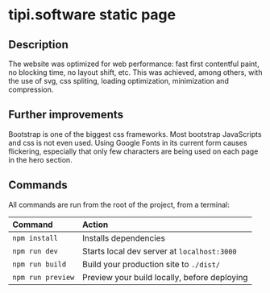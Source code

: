 # tipi.software static page

## Description

The website was optimized for web performance: fast first contentful paint, no blocking time, no layout shift, etc. This was achieved, among others, with the use of svg, css spliting, loading optimization, minimization and compression.

## Further improvements

Bootstrap is one of the biggest css frameworks. Most bootstrap JavaScripts and css is not even used. Using Google Fonts in its current form causes flickering, especially that only few characters are being used on each page in the hero section.

## Commands

All commands are run from the root of the project, from a terminal:

| Command           | Action                                       |
| :---------------- | :------------------------------------------- |
| `npm install`     | Installs dependencies                        |
| `npm run dev`     | Starts local dev server at `localhost:3000`  |
| `npm run build`   | Build your production site to `./dist/`      |
| `npm run preview` | Preview your build locally, before deploying |
